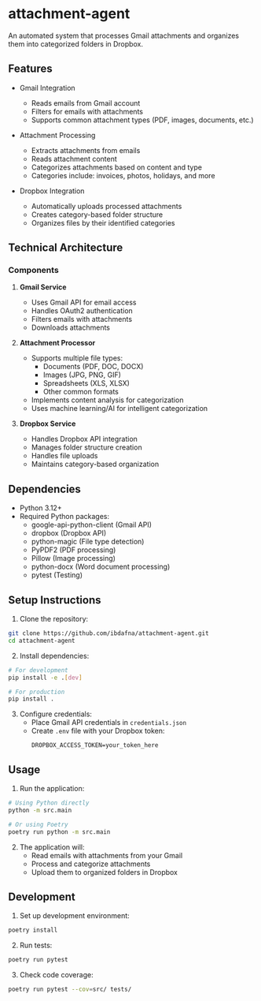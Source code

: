 # attachment-agent

An automated system that processes Gmail attachments and organizes them into categorized folders in Dropbox.

## Features

- Gmail Integration
  - Reads emails from Gmail account
  - Filters for emails with attachments
  - Supports common attachment types (PDF, images, documents, etc.)

- Attachment Processing
  - Extracts attachments from emails
  - Reads attachment content
  - Categorizes attachments based on content and type
  - Categories include: invoices, photos, holidays, and more

- Dropbox Integration
  - Automatically uploads processed attachments
  - Creates category-based folder structure
  - Organizes files by their identified categories

## Technical Architecture

### Components

1. **Gmail Service**
   - Uses Gmail API for email access
   - Handles OAuth2 authentication
   - Filters emails with attachments
   - Downloads attachments

2. **Attachment Processor**
   - Supports multiple file types:
     - Documents (PDF, DOC, DOCX)
     - Images (JPG, PNG, GIF)
     - Spreadsheets (XLS, XLSX)
     - Other common formats
   - Implements content analysis for categorization
   - Uses machine learning/AI for intelligent categorization

3. **Dropbox Service**
   - Handles Dropbox API integration
   - Manages folder structure creation
   - Handles file uploads
   - Maintains category-based organization

## Dependencies

- Python 3.12+
- Required Python packages:
  - google-api-python-client (Gmail API)
  - dropbox (Dropbox API)
  - python-magic (File type detection)
  - PyPDF2 (PDF processing)
  - Pillow (Image processing)
  - python-docx (Word document processing)
  - pytest (Testing)

## Setup Instructions

1. Clone the repository:
```bash
git clone https://github.com/ibdafna/attachment-agent.git
cd attachment-agent
```

2. Install dependencies:
```bash
# For development
pip install -e .[dev]

# For production
pip install .
```

3. Configure credentials:
   - Place Gmail API credentials in `credentials.json`
   - Create `.env` file with your Dropbox token:
     ```
     DROPBOX_ACCESS_TOKEN=your_token_here
     ```

## Usage

1. Run the application:
```bash
# Using Python directly
python -m src.main

# Or using Poetry
poetry run python -m src.main
```

2. The application will:
   - Read emails with attachments from your Gmail
   - Process and categorize attachments
   - Upload them to organized folders in Dropbox

## Development

1. Set up development environment:
```bash
poetry install
```

2. Run tests:
```bash
poetry run pytest
```

3. Check code coverage:
```bash
poetry run pytest --cov=src/ tests/
```
